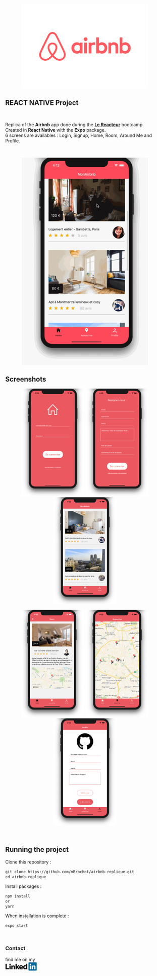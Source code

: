 <p align="center">
<img img width="400"
  src="https://github.com/mBrochot/airbnb-replique/blob/master/preview/airbnb-logo.png">
</p>

## REACT NATIVE Project

<br/>

Replica of the **Airbnb** app done during the **[Le Reacteur](https://www.lereacteur.io/)** bootcamp.<br/>
Created in **React Native** with the **Expo** package.<br/>
6 screens are availables : Login, Signup, Home, Room, Around Me and Profile.

<br/>

<p align="center">
<img img width="400"
  src="https://github.com/mBrochot/airbnb-replique/blob/master/preview/airbnb.gif">
</p>


## Screenshots

<p align="center">
	<img img width="200"
  src="https://github.com/mBrochot/airbnb-replique/blob/master/preview/capture1.png">
	<img img width="200"
  src="https://github.com/mBrochot/airbnb-replique/blob/master/preview/capture2.png">
  <img img width="200"
  src="https://github.com/mBrochot/airbnb-replique/blob/master/preview/capture3.png">  
</p>
<p align="center">
<img img width="200"
  src="https://github.com/mBrochot/airbnb-replique/blob/master/preview/capture4.png">
  <img img width="200"
  src="https://github.com/mBrochot/airbnb-replique/blob/master/preview/capture5.png">
  <img img width="200"
  src="https://github.com/mBrochot/airbnb-replique/blob/master/preview/capture6.png">
</p>

<br/>

## Running the project

Clone this repository :

```
git clone https://github.com/mBrochot/airbnb-replique.git
cd airbnb-replique
```

Install packages :

```
npm install
or
yarn
```

When installation is complete :

```bash
expo start
```

<br/>

### Contact

find me on my <br/>
<a href="https://www.linkedin.com/in/mathieu-brochot/"><img img width="100"
  src="https://github.com/mBrochot/airbnb-replique/blob/master/preview/linkedIn.png"></a>
